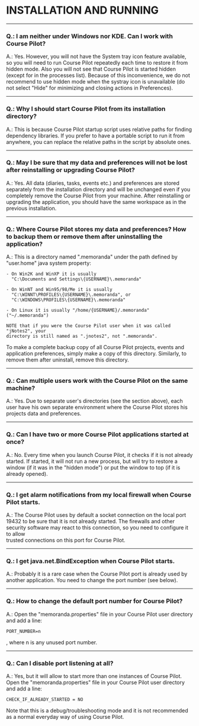 # INSTALLATION AND RUNNING

-----------------
### Q.: I am neither under Windows nor KDE. Can I work with Course Pilot?

A.: Yes. However, you will not have the System tray icon feature available, so 
you will need to run Course Pilot repeatedly each time to restore it from hidden 
mode. Also you will not see that Course Pilot is started hidden (except for 
in the processes list). Because of this inconvenience, we do not recommend 
to use hidden mode when the systray icon is unavailable (do not select "Hide" 
for minimizing and closing actions in Preferences).

-----------------
### Q.: Why I should start Course Pilot from its installation directory?

A.: This is because Course Pilot startup script uses relative paths for finding
dependency libraries. If you prefer to have a portable script to run it from
anywhere, you can replace the relative paths in the script by absolute ones.

-----------------
### Q.: May I be sure that my data and preferences will not be lost after reinstalling or upgrading Course Pilot?

A.: Yes. All data (diaries, tasks, events etc.) and preferences are stored 
separately from the installation directory and will be unchanged even if you 
completely remove the Course Pilot from your machine. After reinstalling or 
upgrading the application, you should have the same workspace as in the previous 
installation.  

-----------------
### Q.: Where Course Pilot stores my data and preferences? How to backup them or remove them after uninstalling the application?

A.: This is a directory named ".memoranda" under the path defined by "user.home" 
java system property: 

    - On Win2K and WinXP it is usually 
      "C:\Documents and Settings\{USERNAME}\.memoranda"      
      
    - On WinNT and Win95/98/Me it is usually 
      "C:\WINNT\PROFILES\{USERNAME}\.memoranda", or
      "C:\WINDOWS\PROFILES\{USERNAME}\.memoranda"
      
    - On Linux it is usually "/home/{USERNAME}/.memoranda" ("~/.memoranda")
    
    NOTE that if you were the Course Pilot user when it was called "jNotes2", your
    directory is still named as ".jnotes2", not ".memoranda".
    
To make a complete backup copy of all Course Pilot projects, events and 
application preferences, simply make a copy of this directory. Similarly, to 
remove them after uninstall, remove this directory.

-----------------
### Q.: Can multiple users work with the Course Pilot on the same machine?

A.: Yes. Due to separate user's directories (see the section above), each
user have his own separate environment where the Course Pilot stores his projects 
data and preferences.

-----------------
### Q.: Can I have two or more Course Pilot applications started at once?

A.: No. Every time when you launch Course Pilot, it checks if it is not already 
started. If started, it will not run a new process, but will try to restore a 
window (if it was in the "hidden mode") or put the window to top (if it is 
already opened). 

-----------------
### Q.: I get alarm notifications from my local firewall when Course Pilot starts.

A.: The Course Pilot uses by default a socket connection on the local port 19432 to 
be sure that it is not already started. The firewalls and other security 
software may react to this connection, so you need to configure it to allow   
trusted connections on this port for Course Pilot.

-----------------
### Q.: I get java.net.BindException when Course Pilot starts.

A.: Probably it is a rare case when the Course Pilot port is already 
used by another application. You need to change the port number (see below).

-----------------
### Q.: How to change the default port number for Course Pilot?

A.: Open the "memoranda.properties" file in your Course Pilot user directory and 
add a line: 

	PORT_NUMBER=n

, where n is any unused port number. 

-----------------
### Q.: Can I disable port listening at all?

A.: Yes, but it will allow to start more than one instances of Course Pilot. Open 
the "memoranda.properties" file in your Course Pilot user directory and add a line: 

	CHECK_IF_ALREADY_STARTED = NO

Note that this is a debug/troubleshooting mode and it is not recommended as a
normal everyday way of using Course Pilot.
